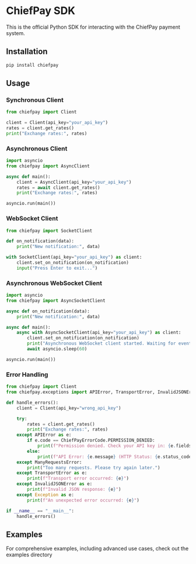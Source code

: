 # ChiefPay SDK

This is the official Python SDK for interacting with the ChiefPay payment system.

## Installation

```bash
pip install chiefpay
```

## Usage

### Synchronous Client

```python
from chiefpay import Client

client = Client(api_key="your_api_key")
rates = client.get_rates()
print("Exchange rates:", rates)
```
### Asynchronous Client

```python
import asyncio
from chiefpay import AsyncClient

async def main():
    client = AsyncClient(api_key="your_api_key")
    rates = await client.get_rates()
    print("Exchange rates:", rates)

asyncio.run(main())
```

### WebSocket Client

```python
from chiefpay import SocketClient

def on_notification(data):
    print("New notification:", data)

with SocketClient(api_key="your_api_key") as client:
    client.set_on_notification(on_notification)
    input("Press Enter to exit...")
```
### Asynchronous WebSocket Client

```python
import asyncio
from chiefpay import AsyncSocketClient

async def on_notification(data):
    print("New notification:", data)

async def main():
    async with AsyncSocketClient(api_key="your_api_key") as client:
        client.set_on_notification(on_notification)
        print("Asynchronous WebSocket client started. Waiting for events...")
        await asyncio.sleep(60)

asyncio.run(main())
```
### Error Handling

```python
from chiefpay import Client
from chiefpay.exceptions import APIError, TransportError, InvalidJSONError, ManyRequestsError, ChiefPayErrorCode

def handle_errors():
    client = Client(api_key="wrong_api_key")

    try:
        rates = client.get_rates()
        print("Exchange rates:", rates)
    except APIError as e:
        if e.code == ChiefPayErrorCode.PERMISSION_DENIED:
            print(f"Permission denied. Check your API key in: {e.fields}")
        else:
            print(f"API Error: {e.message} (HTTP Status: {e.status_code})")
    except ManyRequestsError:
        print("Too many requests. Please try again later.")
    except TransportError as e:
        print(f"Transport error occurred: {e}")
    except InvalidJSONError as e:
        print(f"Invalid JSON response: {e}")
    except Exception as e:
        print(f"An unexpected error occurred: {e}")

if __name__ == "__main__":
    handle_errors()
```
## Examples

For comprehensive examples, including advanced use cases, check out the examples directory